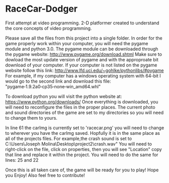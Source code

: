 # RaceCar-Dodger
First attempt at video programming. 2-D platformer created to understand the core concepts of video programming.

Please save all the files from this project into a single folder.
In order for the game properly work within your computer, you will need the pygame module and python 3.0. 
The pygame module can be downloaded through the pygame website: http://www.pygame.org/download.shtml
Make sure to dowload the most update version of pygame and with the approproate bit download of your computer.
If your computer is not listed on the pygame website follow this link: http://www.lfd.uci.edu/~gohlke/pythonlibs/#pygame
For example, if my computer has a windows operating system with 64-bit  I would go to the second link and download
this file: "pygame‑1.9.2a0‑cp35‑none‑win_amd64.whl"

To download python you will visit the python website at: https://www.python.org/downloads/
Once everything is downloaded, you will need to reconfigure the files in the proper places.
The current photo and sound directories of the game are set to my directories so you will need to change them to yours.

In line 61 the carImg is currently set to 'racecar.png' you will need to change to wherever you have the carImg saved.
Hopfully it is in the same place as all of the projects files.
For example,the crash sound is set to  C:\\Users\\Joseph Molina\\Desktop\\project2\\crash.wav"
You will need to right-click on the file, click on properties, then you will see "Location" copy that line and replace it within the project.
You will need to do the same for lines:
25 and 22

Once this is all taken care of, the game will be ready for you to play! Hope you Enjoy! Also feel free to contribute!
